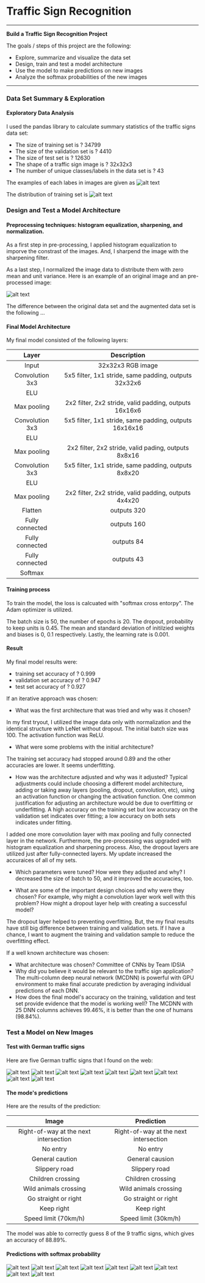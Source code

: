 # **Traffic Sign Recognition** 

---

**Build a Traffic Sign Recognition Project**

The goals / steps of this project are the following:
* Explore, summarize and visualize the data set
* Design, train and test a model architecture
* Use the model to make predictions on new images
* Analyze the softmax probabilities of the new images


[//]: # (Image References)

[image1]: ./writeupImages/index_samples.png "Samples"
[image2]: ./writeupImages/training_histogram.png "Histogram"
[image3]: ./writeupImages/original_preprocessing.png "Pre-processing"
[image4]: ./newImages_2/11.png "Traffic Sign 1"
[image5]: ./newImages_2/17.png "Traffic Sign 2"
[image6]: ./newImages_2/18.png "Traffic Sign 3"
[image7]: ./newImages_2/23.png "Traffic Sign 4"
[image8]: ./newImages_2/28.png "Traffic Sign 5"
[image9]: ./newImages_2/31.png "Traffic Sign 6"
[image10]: ./newImages_2/36.png "Traffic Sign 7"
[image11]: ./newImages_2/38.png "Traffic Sign 8"
[image12]: ./newImages_2/4.png "Traffic Sign 9"
[image13]: ./writeupimages_2/11_Top5.png
[image14]: ./writeupimages_2/18_Top5.png 
[image15]: ./writeupimages_2/18_Top5.png
[image16]: ./writeupimages_2/23_Top5.png
[image17]: ./writeupimages_2/28_Top5.png
[image18]: ./writeupimages_2/31_Top5.png
[image19]: ./writeupimages_2/36_Top5.png
[image20]: ./writeupimages_2/38_Top5.png
[image21]: ./writeupimages_2/4_Top5.png

---
### Data Set Summary & Exploration

#### Exploratory Data Analysis 

I used the pandas library to calculate summary statistics of the traffic
signs data set:

* The size of training set is ?   34799
* The size of the validation set is ?   4410  
* The size of test set is ?   12630
* The shape of a traffic sign image is ?   32x32x3
* The number of unique classes/labels in the data set is ?   43


The examples of each labes in images are given as
![alt text][Image1]

The distribution of training set is 
![alt text][Image2]

### Design and Test a Model Architecture

#### Preprocessing techniques: histogram equalization, sharpening, and normalization.


As a first step in pre-processing, I applied histogram equalization to imporve the constrast of the images. And, I sharpend the image with the sharpening filter.

As a last step, I normalized the image data to distribute them with zero mean and unit variance. Here is an example of an original image and an pre-processed image:

![alt text][image3]

The difference between the original data set and the augmented data set is the following ... 


#### Final Model Architecture

My final model consisted of the following layers:

| Layer                 |     Description                               | 
|:---------------------:|:---------------------------------------------:| 
| Input                 | 32x32x3 RGB image                             | 
| Convolution 3x3       | 5x5 filter, 1x1 stride, same padding, outputs 32x32x6     |
| ELU                  |                                               |
| Max pooling           | 2x2 filter, 2x2 stride, valid padding, outputs 16x16x6                |
| Convolution 3x3       | 5x5 filter, 1x1 stride, same padding, outputs 16x16x16    |
| ELU                  |                                               |
| Max pooling           | 2x2 filter, 2x2 stride, valid pading, outputs 8x8x16              |
| Convolution 3x3       | 5x5 filter, 1x1 stride, same padding, outputs 8x8x20  |
| ELU                  |                                               |
| Max pooling           | 2x2 filter, 2x2 stride, valid padding, outputs 4x4x20                 |
| Flatten       | outputs 320                                           |
| Fully connected       | outputs 160                                           |
| Fully connected       | outputs 84                                        |
| Fully connected       | outputs 43                                        |
| Softmax               |                                            |


#### Training process

To train the model, the loss is calcuated with "softmax cross entorpy". The Adam optimizer is utilized.

The batch size is 50, the number of epochs is 20. The dropout, probability to keep units is 0.45. The mean and standard deviation of initilzied weights and biases is 0, 0.1 respectively. Lastly, the learning rate is 0.001.

#### Result

My final model results were:
* training set accuracy of ?   0.999
* validation set accuracy of ?   0.947 
* test set accuracy of ?   0.927

If an iterative approach was chosen:
* What was the first architecture that was tried and why was it chosen?

In my first tryout, I utilized the image data only with normalization and the identical structure with LeNet without dropout. The initial batch size was 100. The activation function was ReLU.

* What were some problems with the initial architecture?

The training set accuracy had stopped around 0.89 and the other accuracies are lower. It seems underfitting.


* How was the architecture adjusted and why was it adjusted? Typical adjustments could include choosing a different model architecture, adding or taking away layers (pooling, dropout, convolution, etc), using an activation function or changing the activation function. One common justification for adjusting an architecture would be due to overfitting or underfitting. A high accuracy on the training set but low accuracy on the validation set indicates over fitting; a low accuracy on both sets indicates under fitting.

I added one more convolution layer with max pooling and fully connected layer in the network. Furthermore, the pre-processing was upgraded with histogram equalization and sharpening process. Also, the dropout layers are utilized just after fully-connected layers. My update increased the accuraices of all of my sets.

* Which parameters were tuned? How were they adjusted and why?
I decreased the size of batch to 50, and it improved the accuracies, too.

* What are some of the important design choices and why were they chosen? For example, why might a convolution layer work well with this problem? How might a dropout layer help with creating a successful model?

The dropout layer helped to preventing overfitting. But, the my final results have still big difference between training and validation sets. If I have a chance, I want to augment the training and validation sample to reduce the overfitting effect.


If a well known architecture was chosen:
* What architecture was chosen?   Committee of CNNs by Team IDSIA
* Why did you believe it would be relevant to the traffic sign application? The multi-column deep neural network (MCDNN) is powerful with GPU environment to make final accurate prediction by averaging individual predictions of each DNN.
* How does the final model's accuracy on the training, validation and test set provide evidence that the model is working well? The MCDNN with 25 DNN columns achieves 99.46%, it is better than the one of humans (98.84%). 


### Test a Model on New Images

#### Test with German traffic signs

Here are five German traffic signs that I found on the web:

![alt text][image4] ![alt text][image5] ![alt text][image6] 
![alt text][image7] ![alt text][image8] ![alt text][image9] 
![alt text][image10] ![alt text][image11] ![alt text][image12] 

#### The mode's predictions

Here are the results of the prediction:

| Image                 |     Prediction                                | 
|:---------------------:|:---------------------------------------------:| 
| Right-of-way at the next intersection | Right-of-way at the next intersection | 
| No entry | No entry |
| General caution | General causion |
| Slippery road | Slippery road |
| Children crossing | Children crossing |
| Wild animals crossing | Wild animals crossing |
| Go straight or right | Go straight or right |
| Keep right | Keep right |
| Speed limit (70km/h)      | Speed limit (30km/h) |

The model was able to correctly guess 8 of the 9 traffic signs, which gives an accuracy of 88.89%. 

#### Predictions with softmax probability

![alt text][image13] ![alt text][image14] ![alt text][image15] 
![alt text][image16] ![alt text][image17] ![alt text][image18] 
![alt text][image19] ![alt text][image20] ![alt text][image21] 

